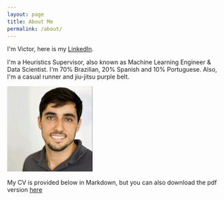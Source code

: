 ```yaml
---
layout: page
title: About Me
permalink: /about/
---
```

I'm Victor, here is my [LinkedIn](https://www.linkedin.com/in/victorbouzas/).

I'm a Heuristics Supervisor, also known as Machine Learning Engineer & Data Scientist.
I'm 70% Brazilian, 20% Spanish and 10% Portuguese. 
Also, I'm a casual runner and jiu-jitsu purple belt.


![profile_picture](../images/picture.jpeg)

My CV is provided below in Markdown, but you can also download the pdf version [here]()